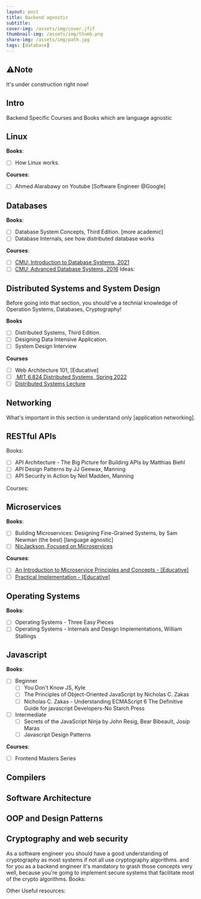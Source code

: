 ```yaml
---
layout: post
title: Backend agnostic
subtitle: 
cover-img: /assets/img/cover.jfif
thumbnail-img: /assets/img/thumb.png
share-img: /assets/img/path.jpg
tags: [database]
---
```


## ⚠️Note

It's under construction right now!

## Intro

Backend Specific Courses and Books which are language agnostic

## Linux

**Books**:

- [ ] How Linux works.

**Courses**:

- [ ] Ahmed Alarabawy on Youtube [Software Engineer @Google]

## Databases

**Books**:

- [ ] Database System Concepts, Third Edition. [more academic]
- [ ] Database Internals, see how distributed database works

**Courses**:

- [ ] <a href="https://www.youtube.com/playlist?list=PLSE8ODhjZXjZaHA6QcxDfJ0SIWBzQFKEG">CMU: Introduction to Database Systems, 2021</a>
- [ ] <a href="https://www.youtube.com/playlist?list=PLSE8ODhjZXjbisIGOepfnlbfxeH7TW-8O">CMU: Advanced Database Systems, 2016</a>
Ideas:

## Distributed Systems and System Design

Before going into that section, you should've a technial knowledge of Operation Systems, Databases, Cryptography!

<strong>Books</strong>

- [ ] Distributed Systems, Third Edition.
- [ ] Designing Data Intensive Application.
- [ ] System Design Interview

<strong>Courses</strong>

- [ ] Web Architecture 101, [Educative]
- [ ] <a href="https://www.youtube.com/playlist?list=PLrw6a1wE39_tb2fErI4-WkMbsvGQk9_UB"> MIT 6.824 Distributed Systems, Spring 2022</a>
- [ ] <a href="https://www.youtube.com/playlist?list=PLeKd45zvjcDFUEv_ohr_HdUFe97RItdiB">Distributed Systems Lecture</a>

## Networking

What's important in this section is understand only [application networking].

## RESTful APIs

Books:

- [ ] API Architecture - The Big Picture for Building APIs by Matthias Biehl
- [ ] API Design Patterns by JJ Geewax, Manning
- [ ] API Security in Action by Neil Madden, Manning

Courses:

## Microservices

**Books**:

- [ ] Building Microservices: Designing Fine-Grained Systems, by Sam Newman (the best) [language agnostic]
- [ ] <a href="https://www.youtube.com/c/NicJackson">NicJackson, Focused on Microservices</a>

**Courses**:

- [ ] <a href="https://www.educative.io/module/introduction-to-microservices">An Introduction to Microservice Principles and Concepts - [Educative]</a>
- [ ] <a href="https://www.educative.io/courses/microservice-architecture-practical-implementation">Practical Implementation - [Educative]</a>

## Operating Systems

**Books**:

- [ ] Operating Systems - Three Easy Pieces
- [ ] Operating Systems - Internals and Design Implementations, William Stallings

## Javascript

**Books**:

- [ ] Beginner
  - [ ] You Don't Know JS, Kyle
  - [ ] The Principles of Object-Oriented JavaScript by Nicholas C. Zakas
  - [ ] Nicholas C. Zakas - Understanding ECMAScript 6  The Definitive Guide for javascript Developers-No Starch Press
- [ ] Intermediate
  - [ ] Secrets of the JavaScript Ninja by John Resig, Bear Bibeault, Josip Maras
  - [ ] Javascript Design Patterns

**Courses**:

- [ ] Frontend Masters Series

## Compilers

## Software Architecture

## OOP and Design Patterns

## Cryptography and web security

As a software engineer you should have a good understanding of cryptography as most systems if not all use cryptography algorithms.
and for you as a backend engineer it's mandatory to grash those concepts very well, because you're going to implement secure systems that facilitate most of the crypto algorithms.
Books:

Other Useful resources:
